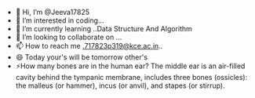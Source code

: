 - 👋 Hi, I’m @Jeeva17825
- 👀 I’m interested in coding...
- 🌱 I’m currently learning ..Data Structure And Algorithm
- 💞️ I’m looking to collaborate on ...
- 📫 How to reach me .717823p319@kce.ac.in..
- 😄 Today your's will be tomorrow other's
- ⚡How many bones are in the human ear?
The middle ear is an air-filled cavity behind the tympanic membrane, includes three bones (ossicles): the malleus (or hammer), incus (or anvil), and stapes (or stirrup).
 

<!---
Jeeva17825/Jeeva17825 is a ✨ special ✨ repository because its `README.md` (this file) appears on your GitHub profile.
You can click the Preview link to take a look at your changes.
--->
